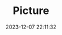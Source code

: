 ---
weight: 1
images:
- /images/edited/46.jpeg
title: Picture
date: 2023-12-07 22:11:32
tags: [luminarneo,work,ILCE-7M3,25.1]
---